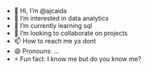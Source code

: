- 👋 Hi, I’m @ajcaida
- 👀 I’m interested in data analytics 
- 🌱 I’m currently learning sql 
- 💞️ I’m looking to collaborate on projects
- 📫 How to reach me ya dont
- 😄 Pronouns: ...
- ⚡ Fun fact: I know me but do you know me?

<!---
ajcaida/ajcaida is a ✨ special ✨ repository because its `README.md` (this file) appears on your GitHub profile.
You can click the Preview link to take a look at your changes.
--->
